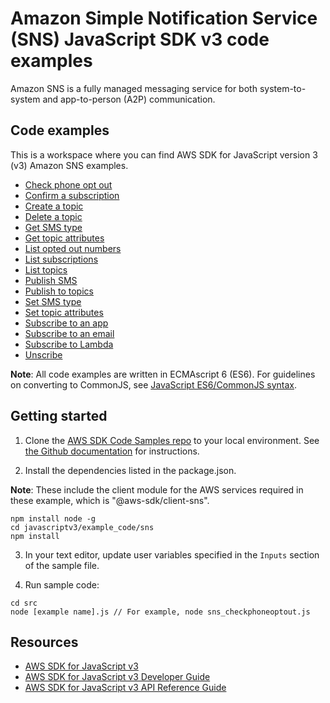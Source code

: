 # Amazon Simple Notification Service (SNS) JavaScript SDK v3 code examples

Amazon SNS is a fully managed messaging service for both system-to-system and app-to-person (A2P) communication.

## Code examples

This is a workspace where you can find AWS SDK for JavaScript version 3 (v3) Amazon SNS examples.

-   [Check phone opt out](src/sns_checkphoneoptout.js)
-   [Confirm a subscription](src/sns_confirmsubscription.js)
-   [Create a topic](src/sns_createtopic.js)
-   [Delete a topic](src/sns_deletetopic.js)
-   [Get SMS type](src/sns_getsmstype.js)
-   [Get topic attributes](src/sns_gettopicattributes.js)
-   [List opted out numbers](src/sns_listnumbersoptedout.js)
-   [List subscriptions](src/sns_listsubscriptions.js)
-   [List topics](src/sns_listtopics.js)
-   [Publish SMS](src/sns_publishsms.js)
-   [Publish to topics](src/sns_publishtotopic.js)
-   [Set SMS type](src/sns_setsmstype.js)
-   [Set topic attributes](src/sns_settopicattributes.js)
-   [Subscribe to an app](src/sns_subscribeapp.js)
-   [Subscribe to an email](src/sns_subscribeemail.js)
-   [Subscribe to Lambda](src/sns_subscribelambda.js)
-   [Unscribe](src/sns_unsubscribe.js)

**Note**: All code examples are written in ECMAscript 6 (ES6). For guidelines on converting to CommonJS, see
[JavaScript ES6/CommonJS syntax](https://docs.aws.amazon.com/sdk-for-javascript/v3/developer-guide/sdk-example-javascript-syntax.html).

## Getting started

1. Clone the [AWS SDK Code Samples repo](https://github.com/picante-io/aws-doc-sdk-examples) to your local environment. See [the Github documentation](https://docs.github.com/en/github/creating-cloning-and-archiving-repositories/cloning-a-repository) for instructions.

2. Install the dependencies listed in the package.json.

**Note**: These include the client module for the AWS services required in these example,
which is "@aws-sdk/client-sns".

```
npm install node -g
cd javascriptv3/example_code/sns
npm install
```

3. In your text editor, update user variables specified in the `Inputs` section of the sample file.

4. Run sample code:

```
cd src
node [example name].js // For example, node sns_checkphoneoptout.js
```

## Resources

-   [AWS SDK for JavaScript v3](https://github.com/aws/aws-sdk-js-v3)
-   [AWS SDK for JavaScript v3 Developer Guide](https://docs.aws.amazon.com/sdk-for-javascript/v3/developer-guide/sns-examples.html)
-   [AWS SDK for JavaScript v3 API Reference Guide](https://docs.aws.amazon.com/AWSJavaScriptSDK/v3/latest/clients/client-sns/index.html)
